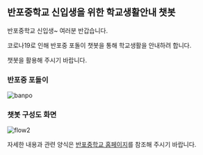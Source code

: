 ## 반포중학교 신입생을 위한 학교생활안내 챗봇

반포중학교 신입생~ 여러분 반갑습니다. 


코로나19로 인해 반포중 포돌이 챗봇을 통해 학교생활을 안내하려 합니다.


챗봇을 활용해 주시기 바랍니다.

### 반포중 포돌이

![banpo](https://user-images.githubusercontent.com/16274293/117557415-9759af00-b0ad-11eb-95f2-ebb501de428c.png)




### 챗봇 구성도 화면

![flow2](https://user-images.githubusercontent.com/16274293/117557591-6c705a80-b0af-11eb-8591-ab92110e21c6.png)




자세한 내용과 관련 양식은 [반포중학교 홈페이지](http://banpo.sen.ms.kr)를 참조해 주시기 바랍니다.


